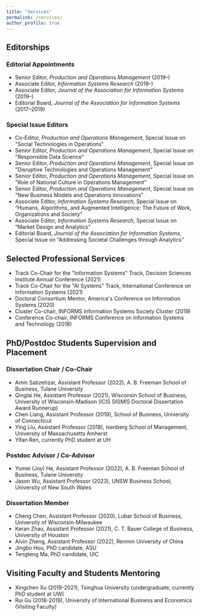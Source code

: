 ```yaml
---
title: "Services"
permalink: /services/
author_profile: true
---
```


## Editorships

### Editorial Appointments

- Senior Editor, *Production and Operations Management* (2019–)
- Associate Editor, *Information Systems Research* (2018–)
- Associate Editor, *Journal of the Association for Information Systems* (2019–)
- Editorial Board, *Journal of the Association for Information Systems* (2017–2019)

### Special Issue Editors

- Co-Editor, *Production and Operations Management*, Special Issue on "Social Technologies in Operations"
- Senior Editor, *Production and Operations Management*, Special Issue on "Responsible Data Science"
- Senior Editor, *Production and Operations Management*, Special Issue on "Disruptive Technologies and Operations Management"
- Senior Editor, *Production and Operations Management*, Special Issue on "Role of National Culture in Operations Management"
- Senior Editor, *Production and Operations Management*, Special Issue on "New Business Models and Operations Innovations"
- Associate Editor, *Information Systems Research*, Special Issue on “Humans, Algorithms, and Augmented Intelligence: The Future of Work, Organizations and Society”
- Associate Editor, *Information Systems Research*, Special Issue on “Market Design and Analytics”
- Editorial Board, *Journal of the Association for Information Systems*, Special Issue on “Addressing Societal Challenges through Analytics”

## Selected Professional Services

- Track Co-Chair for the "Information Systems" Track, Decision Sciences Institute Annual Conference (2021)
- Track Co-Chair for the "AI Systems" Track, International Conference on Information Systems (2021)
- Doctoral Consortium Mentor, America's Conference on Information Systems (2020)
- Cluster Co-chair, INFORMS Information Systems Society Cluster (2019)
- Conference Co-chair, INFORMS Conference on Information Systems and Technology (2018)
 
<!-- <hr style="clear:both;visibility: hidden;" />   -->

## PhD/Postdoc Students Supervision and Placement

### Dissertation Chair / Co-Chair
- Amin Sabzehzar, Assistant Professor (2022), A. B. Freeman School of Business, Tulane University
- Qinglai He, Assistant Professor (2021), Wisconsin School of Business, University of Wisconsin-Madison (ICIS SIGMIS Doctoral Dissertation Award Runnerup)
- Chen Liang, Assistant Professor (2019), School of Business, University of Connecticut
- Ying Liu, Assistant Professor (2018), Isenberg School of Management, University of Massachusetts Amherst
- Yifan Ren, currently PhD student at UH

### Postdoc Advisor / Co-Advisor
- Yumei (Joy) He, Assistant Professor (2022), A. B. Freeman School of Business, Tulane University
- Jason Wu, Assistant Professor (2023), UNSW Business School, University of New South Wales

### Dissertation Member
- Cheng Chen, Assistant Professor (2020), Lubar School of Business, University of Wisconsin-Milwaukee
- Keran Zhao, Assistant Professor (2021), C. T. Bauer College of Business, University of Houston
- Alvin Zheng, Assistant Professor (2022), Renmin University of China
- Jingbo Hou, PhD candidate, ASU
- Tengteng Ma, PhD candidate, UIC

## Visiting Faculty and Students Mentoring
- Xingchen Xu (2019-2021), Tsinghua University (undergraduate, currently PhD student at UW)
- Rui Gu (2018-2019), University of International Business and Economics (Visiting Faculty)
